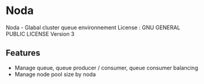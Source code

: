 # Noda

Noda - Glabal cluster queue environnement
License : GNU GENERAL PUBLIC LICENSE Version 3

## Features

- Manage queue, queue producer / consumer, queue consumer balancing
- Manage node pool size by noda